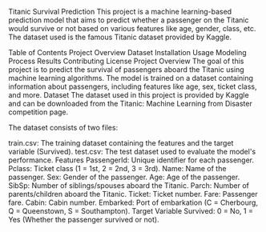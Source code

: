 Titanic Survival Prediction
This project is a machine learning-based prediction model that aims to predict whether a passenger on the Titanic would survive or not based on various features like age, gender, class, etc. The dataset used is the famous Titanic dataset provided by Kaggle.

Table of Contents
Project Overview
Dataset
Installation
Usage
Modeling Process
Results
Contributing
License
Project Overview
The goal of this project is to predict the survival of passengers aboard the Titanic using machine learning algorithms. The model is trained on a dataset containing information about passengers, including features like age, sex, ticket class, and more.
Dataset
The dataset used in this project is provided by Kaggle and can be downloaded from the Titanic: Machine Learning from Disaster competition page.

The dataset consists of two files:

train.csv: The training dataset containing the features and the target variable (Survived).
test.csv: The test dataset used to evaluate the model's performance.
Features
PassengerId: Unique identifier for each passenger.
Pclass: Ticket class (1 = 1st, 2 = 2nd, 3 = 3rd).
Name: Name of the passenger.
Sex: Gender of the passenger.
Age: Age of the passenger.
SibSp: Number of siblings/spouses aboard the Titanic.
Parch: Number of parents/children aboard the Titanic.
Ticket: Ticket number.
Fare: Passenger fare.
Cabin: Cabin number.
Embarked: Port of embarkation (C = Cherbourg, Q = Queenstown, S = Southampton).
Target Variable
Survived: 0 = No, 1 = Yes (Whether the passenger survived or not).
